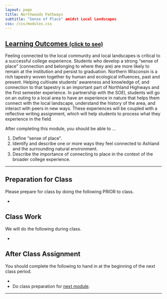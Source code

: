 ```yaml
---
layout: page
title: Northwoods Pathways
subtitle: "Sense of Place" amidst Local Landscapes
css: /css/modules.css
---
```


<div class="panel-group-ILOs">
  <div class="panel panel-default">
    <div class="panel-heading">
      <h2 class="panel-title">
        <a data-toggle="collapse" href="#ILOs">Learning Outcomes <small>(click to see)</small></a>
      </h2>
    </div>
    <div id="ILOs" class="panel-collapse collapse">
      <div class="panel-body">
<p>Feeling connected to the local community and local landscapes is critical to a successful college experience. Students who develop a strong “sense of place” (connection and belonging to where they are) are more likely to remain at the institution and persist to graduation. Northern Wisconsin is a rich tapestry woven together by human and ecological influences, past and present. Helping cultivate students’ awareness and knowledge of, and connection to that tapestry is an important part of Northland Highways and the first semester experience. In partnership with the SOEI, students will go on an outing to a local area to have an experience in nature that helps them connect with the local landscape, understand the history of the area, and interact with peers in new ways. These experiences will be coupled with a reflective writing assignment, which will help students to process what they experience in the field.</p>

<p>After completing this module, you should be able to ...</p>

<ol>
  <li>Define “sense of place”.</li>
  <li>Identify and describe one or more ways they feel connected to Ashland and the surrounding natural environment.</li>
  <li>Describe the importance of connecting to place in the context of the broader college experience.</li>
</ol>
      </div>
    </div>
  </div>
</div>

----

## Preparation for Class

Please prepare for class by doing the following PRIOR to class.

* 

## Class Work

We will do the following during class.

* 

## After Class Assignment

You should complete the following to hand in at the beginning of the next class period.

* 
* Do class preparation for [next module](CriticalThinking).

----
